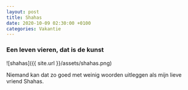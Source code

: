 ```yaml
---
layout: post
title: Shahas
date: 2020-10-09 02:30:00 +0100
categories: Vakantie
---
```


### Een leven vieren, dat is de kunst
![shahas]({{ site.url }}/assets/shahas.png)  

Niemand kan dat zo goed met weinig woorden uitleggen als mijn lieve vriend Shahas.
